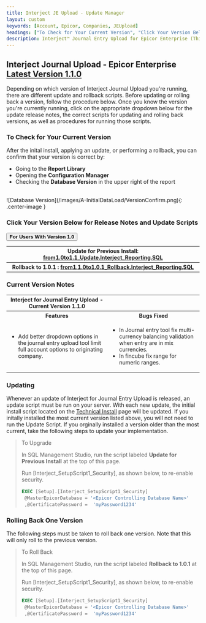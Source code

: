 ```yaml
---
title: Interject JE Upload - Update Manager
layout: custom
keywords: [Account, Epicor, Companies, JEUpload]
headings: ["To Check for Your Current Version", "Click Your Version Below for Release Notes and Update Scripts", "Current Version Notes", "Updating", "Rolling Back One Version"]
description: Interject™ Journal Entry Upload for Epicor Enterprise (This would cover topics that are specific to integration with Epicor Enterprise, and would potentially be different for each ERP) 
---
```


<h2>Interject Journal Upload - Epicor Enterprise<br>
<a href="https://drive.google.com/file/d/10Gxxb4mjKxWpl0v49x1IWK97w6xm-EKV/view?usp=sharing">Latest Version 1.1.0</a></h2>

Depending on which version of Interject Journal Upload you're running, there are different update and rollback scripts. Before updating or rolling back a version, follow the procedure below. Once you know the version you're currently running, click on the appropriate dropdown below for the update release notes, the correct scripts for updating and rolling back versions, as well as procedures for running those scripts.

### To Check for Your Current Version

After the inital install, applying an update, or performing a rollback, you can confirm that your version is correct by:
- Going to the **Report Library**
- Opening the **Configuration Manager**
- Checking the **Database Version** in the upper right of the report
<br>
![Database Version](/images/A-InitialDataLoad/VersionConfirm.png){: .center-image } 

### Click Your Version Below for Release Notes and Update Scripts



<button class="collapsible"><strong>For Users With Version 1.0</strong></button>
<div markdown="1" class="panel">

<table> 
    <tr>
        <th><span style="font-weight:bold">Update for Previous Install:</span> <a href="https://drive.google.com/file/d/1TGP1PBcNy8T-JD9w2OV7CAStV0rhtTT4/view?usp=sharing">from1.0to1.1_Update.Interject_Reporting.SQL</a></th>
    </tr> 
     <tr>
        <th><span style="font-weight:bold">Rollback to 1.0.1 :</span> <a href="https://drive.google.com/file/d/1eT33xP-OReDInLZQiU31OWpat0IjPZCu/view?usp=sharing">from1.1.0to1.0.1_Rollback.Interject_Reporting.SQL</a></th>
    </tr> 
</table>

### Current Version Notes
<table>
    <tr>
        <th><span style="font-weight:bold">Interject for Journal Entry Upload - Current Version 1.1.0 </span></th>
    </tr>
        <tr>
        <th><span style="font-weight:bold">Features</span></th>
        <th><span style="font-weight:bold">Bugs Fixed</span></th>
        </tr>
        <tr>
            <td>
                <ul>   
                    <li>Add better dropdown options in the journal entry upload tool limit full account options to originating company. </li>
                </ul>     
            </td>
            <td>
                <ul> 
                    <li>In Journal entry tool fix multi-currency balancing validation when entry are in mix currencies.</li>
                    <li>In fincube fix range for numeric ranges.</li> 
                </ul>
            </td>
        </tr>
</table>


### Updating

Whenever an update of Interject for Journal Entry Upload is released, an update script must be run on your server. With each new update, the initial install script located on the [Technical Install](https://docs.gointerject.com/bApps/bFinancials/JE-Upload-Install.html) page will be updated. If you initally installed the most current version listed above, you will not need to run the Update Script. If you orginally installed a version older than the most current, take the following steps to update your implementation. 

> To Upgrade
> 
> In SQL Management Studio, run the script labeled **Update for Previous Install** at the top of this page.
>
> Run \[Interject_SetupScript1_Security\], as shown below, to re-enable security.
>
>  ```SQL
> EXEC [Setup].[Interject_SetupScript1_Security]
>	@MasterEpicorDatabase = '<Epicor Controlling Database Name>'
>	,@CertificatePassword =  'myPassword1234'
>  ```
>

### Rolling Back One Version

The following steps must be taken to roll back one version. Note that this will only roll to the previous version.

> To Roll Back
>
> In SQL Management Studio, run the script labeled **Rollback to 1.0.1** at the top of this page.
>
> Run \[Interject_SetupScript1_Security\], as shown below, to re-enable security.
>
>  ```SQL
> EXEC [Setup].[Interject_SetupScript1_Security]
>	@MasterEpicorDatabase = '<Epicor Controlling Database Name>'
>	,@CertificatePassword =  'myPassword1234'
>  ```
>

</div>



